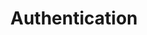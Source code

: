 ---
title: Authentication
name: Authentication
position_number: 3
content_markdown: |-
  Authentication is required for all API requests. Planman API uses bearer access tokens to authenticate requests. To get an access token, you can sign in using your branch code through our sign in endpoint. The access token's lifetime is 18 hours. Whenever it expires, you need to call the sign in endpoint to have a new one generated.

  The access token should be added as a request header as shown below.

  Apart from the sign in endpoint, none of the requests will succeed unless you include a correct access token in the request header.
  {: .error}

left_code_blocks:
  - code_block: |-
      Authorization: Bearer $ACCESS_TOKEN
    title: 
    language: bash
right_code_blocks:
- code_block: |-
    curl -X POST https://srvstg.virgingates.com/api/v1/branches/sign-in -H "Content-type: application/json" -d '{"code": "1234567"}'
  title: cURL
  language: bash
---